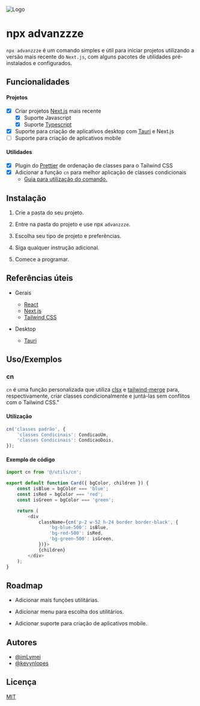 ![Logo](https://media.discordapp.net/attachments/1095475771771986104/1126577250821742602/Advanzzze-banner.png)

# npx advanzzze

`npx advanzzze` é um comando simples e útil para iniciar projetos utilizando a versão mais recente do `Next.js`, com alguns pacotes de utilidades pré-instalados e configurados.

## Funcionalidades

#### Projetos

- [x] Criar projetos [Next.js](https://nextjs.org) mais recente
  - [x] Suporte Javascript
  - [x] Suporte [Typescript](https://www.typescriptlang.org/docs/handbook/typescript-from-scratch.html)
- [x] Suporte para criação de aplicativos desktop com [Tauri](https://tauri.app) e Next.js
- [ ] Suporte para criação de aplicativos mobile

#### Utilidades

- [x] Plugin do [Prettier](https://prettier.io/docs/en/index.html) de ordenação de classes para o Tailwind CSS
- [x] Adicionar a função `cn` para melhor aplicação de classes condicionais
  - [Guia para utilização do comando.](#cn)

## Instalação

1. Crie a pasta do seu projeto.

2. Entre na pasta do projeto e use npx `advanzzze`.
3. Escolha seu tipo de projeto e preferências.

4. Siga qualquer instrução adicional.

5. Comece a programar.

## Referências úteis

- Gerais

  - [React](https://legacy.reactjs.org/docs/getting-started.html)
  - [Next.js](https://nextjs.org/docs)
  - [Tailwind CSS](https://tailwindcss.com/docs/installation)

- Desktop
  - [Tauri](https://tauri.app/v1/guides/getting-started/setup/next-js)

## Uso/Exemplos

### cn

`cn` é uma função personalizada que utiliza [clsx](https://www.npmjs.com/package/clsx) e [tailwind-merge](https://www.npmjs.com/package/tailwind-merge) para, respectivamente, criar classes condicionalmente e juntá-las sem conflitos com o Tailwind CSS."

#### Utilização

```javascript
cn('classes padrão', {
	'classes Condicinais': CondicaoUm,
	'classes Condicinais': CondicaoDois,
});
```

#### Exemplo de código

```javascript
import cn from '@/utils/cn';

export default function Card({ bgColor, children }) {
	const isBlue = bgColor === 'blue';
	const isRed = bgColor === 'red';
	const isGreen = bgColor === 'green';

	return (
		<div
			className={cn('p-2 w-52 h-24 border border-black', {
				'bg-blue-500': isBlue,
				'bg-red-500': isRed,
				'bg-green-500': isGreen,
			})}>
			{children}
		</div>
	);
}
```

## Roadmap

- Adicionar mais funções utilitárias.

- Adicionar menu para escolha dos utilitários.

- Adicionar suporte para criação de aplicativos mobile.

## Autores

- [@imLymei](https://github.com/imLymei/)
- [@kevynlopes](https://github.com/kevynlopes)

## Licença

[MIT](https://choosealicense.com/licenses/mit/)
